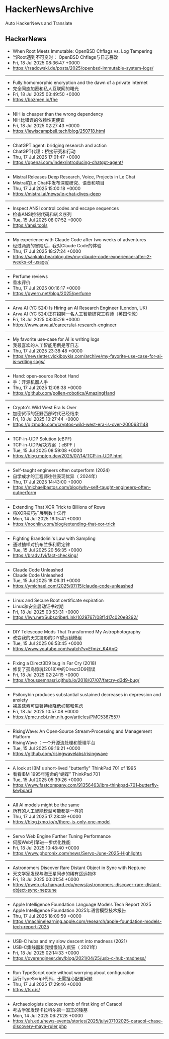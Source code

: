 # HackerNewsArchive
Auto HackerNews and Translate

## HackerNews
* When Root Meets Immutable: OpenBSD Chflags vs. Log Tampering
* 当Root遇到不可变时： OpenBSD Chflags与日志篡改
* Fri, 18 Jul 2025 08:36:47 +0000
* https://rsadowski.de/posts/2025/openbsd-immutable-system-logs/
----
* Fully homomorphic encryption and the dawn of a private internet
* 完全同态加密和私人互联网的曙光
* Fri, 18 Jul 2025 03:49:50 +0000
* https://bozmen.io/fhe
----
* NIH is cheaper than the wrong dependency
* NIH比错误的依赖性更便宜
* Fri, 18 Jul 2025 02:27:43 +0000
* https://lewiscampbell.tech/blog/250718.html
----
* ChatGPT agent: bridging research and action
* ChatGPT代理：桥接研究和行动
* Thu, 17 Jul 2025 17:01:47 +0000
* https://openai.com/index/introducing-chatgpt-agent/
----
* Mistral Releases Deep Research, Voice, Projects in Le Chat
* Mistral在Le Chat中发布深度研究、语音和项目
* Thu, 17 Jul 2025 15:00:18 +0000
* https://mistral.ai/news/le-chat-dives-deep
----
* Inspect ANSI control codes and escape sequences
* 检查ANSI控制代码和转义序列
* Tue, 15 Jul 2025 08:07:52 +0000
* https://ansi.tools
----
* My experience with Claude Code after two weeks of adventures
* 经过两周的冒险后，我对Claude Code的体验
* Thu, 17 Jul 2025 18:27:24 +0000
* https://sankalp.bearblog.dev/my-claude-code-experience-after-2-weeks-of-usage/
----
* Perfume reviews
* 香水评价
* Thu, 17 Jul 2025 00:16:17 +0000
* https://gwern.net/blog/2025/perfume
----
* Arva AI (YC S24) Is Hiring an AI Research Engineer (London, UK)
* Arva AI (YC S24)正在招聘一名人工智能研究工程师（英国伦敦）
* Fri, 18 Jul 2025 08:05:26 +0000
* https://www.arva.ai/careers/ai-research-engineer
----
* My favorite use-case for AI is writing logs
* 我最喜欢的人工智能用例是写日志
* Thu, 17 Jul 2025 23:38:48 +0000
* https://newsletter.vickiboykis.com/archive/my-favorite-use-case-for-ai-is-writing-logs/
----
* Hand: open-source Robot Hand
* 手：开源机器人手
* Thu, 17 Jul 2025 12:08:38 +0000
* https://github.com/pollen-robotics/AmazingHand
----
* Crypto's Wild West Era Is Over
* 加密货币的狂野西部时代已经结束
* Fri, 18 Jul 2025 10:27:44 +0000
* https://gizmodo.com/cryptos-wild-west-era-is-over-2000631148
----
* TCP-in-UDP Solution (eBPF)
* TCP-in-UDP解决方案（ eBPF ）
* Tue, 15 Jul 2025 08:59:08 +0000
* https://blog.mptcp.dev/2025/07/14/TCP-in-UDP.html
----
* Self-taught engineers often outperform (2024)
* 自学成才的工程师往往表现优异（ 2024年）
* Thu, 17 Jul 2025 14:43:00 +0000
* https://michaelbastos.com/blog/why-self-taught-engineers-often-outperform
----
* Extending That XOR Trick to Billions of Rows
* 将XOR技巧扩展到数十亿行
* Mon, 14 Jul 2025 16:15:41 +0000
* https://nochlin.com/blog/extending-that-xor-trick
----
* Fighting Brandolini's Law with Sampling
* 通过抽样对抗布兰多利尼定律
* Tue, 15 Jul 2025 20:56:35 +0000
* https://brady.fyi/fact-checking/
----
* Claude Code Unleashed
* Claude Code Unleashed
* Tue, 15 Jul 2025 18:06:31 +0000
* https://ymichael.com/2025/07/15/claude-code-unleashed
----
* Linux and Secure Boot certificate expiration
* Linux和安全启动证书过期
* Fri, 18 Jul 2025 03:53:31 +0000
* https://lwn.net/SubscriberLink/1029767/08f1d17c020e8292/
----
* DIY Telescope Mods That Transformed My Astrophotography
* 改变我的天文摄影的DIY望远镜模组
* Tue, 15 Jul 2025 06:53:45 +0000
* https://www.youtube.com/watch?v=Efmzr_K4ApQ
----
* Fixing a Direct3D9 bug in Far Cry (2018)
* 修复了孤岛惊魂(2018)中的Direct3D9错误
* Fri, 18 Jul 2025 02:24:15 +0000
* https://houssemnasri.github.io/2018/07/07/farcry-d3d9-bug/
----
* Psilocybin produces substantial sustained decreases in depression and anxiety
* 裸盖菇素可显著持续降低抑郁和焦虑
* Fri, 18 Jul 2025 10:57:08 +0000
* https://pmc.ncbi.nlm.nih.gov/articles/PMC5367557/
----
* RisingWave: An Open‑Source Stream‑Processing and Management Platform
* RisingWave ：一个开源流处理和管理平台
* Tue, 15 Jul 2025 09:16:21 +0000
* https://github.com/risingwavelabs/risingwave
----
* A look at IBM's short-lived "butterfly" ThinkPad 701 of 1995
* 看看IBM 1995年短命的“蝴蝶” ThinkPad 701
* Tue, 15 Jul 2025 05:39:26 +0000
* https://www.fastcompany.com/91356463/ibm-thinkpad-701-butterfly-keyboard
----
* All AI models might be the same
* 所有的人工智能模型可能都是一样的
* Thu, 17 Jul 2025 17:28:49 +0000
* https://blog.jxmo.io/p/there-is-only-one-model
----
* Servo Web Engine Further Tuning Performance
* 伺服Web引擎进一步优化性能
* Fri, 18 Jul 2025 10:48:40 +0000
* https://www.phoronix.com/news/Servo-June-2025-Highlights
----
* Astronomers Discover Rare Distant Object in Sync with Neptune
* 天文学家发现与海王星同步的稀有遥远物体
* Fri, 18 Jul 2025 00:01:54 +0000
* https://pweb.cfa.harvard.edu/news/astronomers-discover-rare-distant-object-sync-neptune
----
* Apple Intelligence Foundation Language Models Tech Report 2025
* Apple Intelligence Foundation 2025年语言模型技术报告
* Thu, 17 Jul 2025 18:09:59 +0000
* https://machinelearning.apple.com/research/apple-foundation-models-tech-report-2025
----
* USB-C hubs and my slow descent into madness (2021)
* USB-C集线器和我慢慢陷入疯狂（ 2021年）
* Fri, 18 Jul 2025 02:14:33 +0000
* https://overengineer.dev/blog/2021/04/25/usb-c-hub-madness/
----
* Run TypeScript code without worrying about configuration
* 运行TypeScript代码，无需担心配置问题
* Thu, 17 Jul 2025 17:29:46 +0000
* https://tsx.is/
----
* Archaeologists discover tomb of first king of Caracol
* 考古学家发现卡拉科尔第一国王的陵墓
* Mon, 14 Jul 2025 06:21:28 +0000
* https://uh.edu/news-events/stories/2025/july/07102025-caracol-chase-discovery-maya-ruler.php
----

